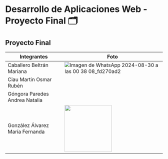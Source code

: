 # Desarrollo de Aplicaciones Web - Proyecto Final 🗂️

## Proyecto Final

| Integrantes | Foto |
|-------------|------|
|Caballero Beltrán Mariana|![Imagen de WhatsApp 2024-08-30 a las 00 38 08_fd270ad2](https://github.com/user-attachments/assets/59023bee-4f1e-4f2b-ae16-703ba3bfb0d6)|
|Ciau Martin Osmar Rubén||
|Góngora Paredes Andrea Natalia||
|González Álvarez María Fernanda|[<img src="https://github.com/user-attachments/assets/9c534a7f-465c-4cde-8a65-58b25dafe54c" width="150"/>](https://github.com/user-attachments/assets/9c534a7f-465c-4cde-8a65-58b25dafe54c)|
